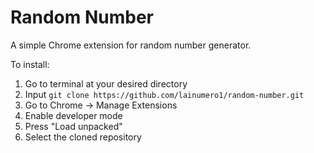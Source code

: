 # Random Number

A simple Chrome extension for random number generator. 

To install: 
1. Go to terminal at your desired directory
2. Input `git clone https://github.com/lainumero1/random-number.git`
3. Go to Chrome -> Manage Extensions
4. Enable developer mode
5. Press "Load unpacked"
6. Select the cloned repository
